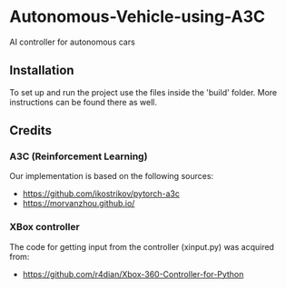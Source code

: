 # Autonomous-Vehicle-using-A3C
AI controller for autonomous cars

## Installation
To set up and run the project use the files inside the 'build' folder. More instructions can be found there as well.

## Credits
### A3C (Reinforcement Learning)
Our implementation is based on the following sources:
- https://github.com/ikostrikov/pytorch-a3c
- https://morvanzhou.github.io/

### XBox controller
The code for getting input from the controller (xinput.py) was acquired from:
- https://github.com/r4dian/Xbox-360-Controller-for-Python
